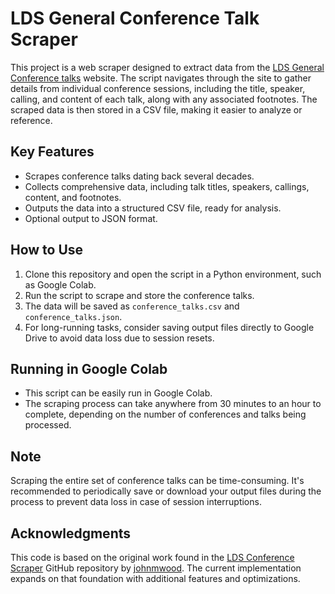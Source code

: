 # LDS General Conference Talk Scraper

This project is a web scraper designed to extract data from the [LDS General Conference talks](https://www.churchofjesuschrist.org/study/general-conference?lang=eng) website. The script navigates through the site to gather details from individual conference sessions, including the title, speaker, calling, and content of each talk, along with any associated footnotes. The scraped data is then stored in a CSV file, making it easier to analyze or reference.

## Key Features
- Scrapes conference talks dating back several decades.
- Collects comprehensive data, including talk titles, speakers, callings, content, and footnotes.
- Outputs the data into a structured CSV file, ready for analysis.
- Optional output to JSON format.

## How to Use
1. Clone this repository and open the script in a Python environment, such as Google Colab.
2. Run the script to scrape and store the conference talks.
3. The data will be saved as `conference_talks.csv` and `conference_talks.json`.
4. For long-running tasks, consider saving output files directly to Google Drive to avoid data loss due to session resets.

## Running in Google Colab
- This script can be easily run in Google Colab.
- The scraping process can take anywhere from 30 minutes to an hour to complete, depending on the number of conferences and talks being processed.

## Note
Scraping the entire set of conference talks can be time-consuming. It's recommended to periodically save or download your output files during the process to prevent data loss in case of session interruptions.

## Acknowledgments
This code is based on the original work found in the [LDS Conference Scraper](https://github.com/johnmwood/LDS-Conference-Scraper) GitHub repository by [johnmwood](https://github.com/johnmwood). The current implementation expands on that foundation with additional features and optimizations.
